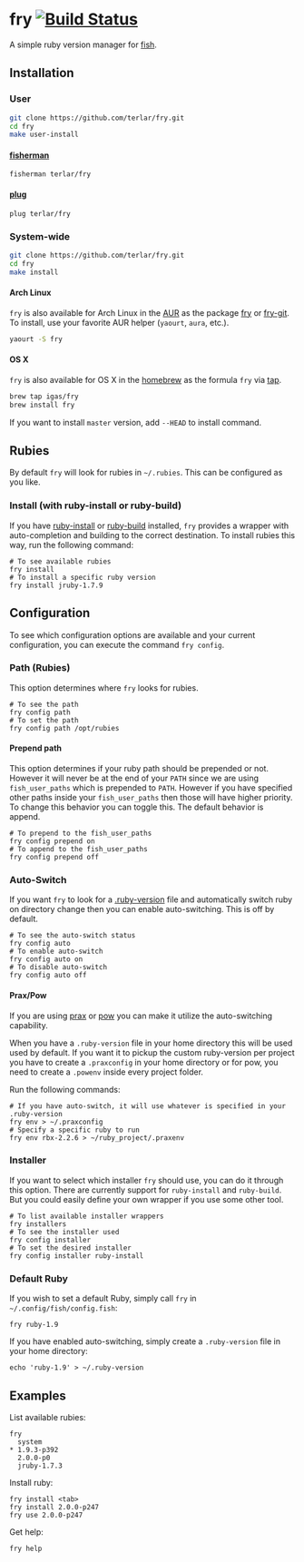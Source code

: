 # fry [![Build Status](https://travis-ci.org/terlar/fry.png?branch=master)](https://travis-ci.org/terlar/fry)

A simple ruby version manager for [fish](https://github.com/fish-shell/fish-shell).

## Installation

### User

```sh
git clone https://github.com/terlar/fry.git
cd fry
make user-install
```

#### [fisherman](https://github.com/fisherman/fisherman)

```fish
fisherman terlar/fry
```

#### [plug](https://github.com/terlar/fish-plug)

```fish
plug terlar/fry
```

### System-wide

```sh
git clone https://github.com/terlar/fry.git
cd fry
make install
```

#### Arch Linux

`fry` is also available for Arch Linux in the [AUR](https://aur.archlinux.org) as the package [fry](https://aur.archlinux.org/packages/fry/) or [fry-git](https://aur.archlinux.org/packages/fry-git/).
To install, use your favorite AUR helper (`yaourt`, `aura`, etc.).

```sh
yaourt -S fry
```

#### OS X

`fry` is also available for OS X in the [homebrew](http://brew.sh) as the
formula `fry` via [tap](https://github.com/igas/homebrew-fry).

```sh
brew tap igas/fry
brew install fry
```

If you want to install `master` version, add `--HEAD` to install command.

## Rubies

By default `fry` will look for rubies in `~/.rubies`. This can be configured as you like.

### Install (with ruby-install or ruby-build)
If you have [ruby-install](https://github.com/postmodern/ruby-install) or
[ruby-build](https://github.com/sstephenson/ruby-build) installed, `fry` provides a wrapper
with auto-completion and building to the correct destination.
To install rubies this way, run the following command:

```fish
# To see available rubies
fry install
# To install a specific ruby version
fry install jruby-1.7.9
```

## Configuration

To see which configuration options are available and your current configuration,
you can execute the command `fry config`.

### Path (Rubies)

This option determines where `fry` looks for rubies.

```fish
# To see the path
fry config path
# To set the path
fry config path /opt/rubies
```

#### Prepend path

This option determines if your ruby path should be prepended or not. However it will never be at the end of your `PATH` since we are using `fish_user_paths` which is prepended to `PATH`. However if you have specified other paths inside your `fish_user_paths` then those will have higher priority. To change this behavior you can toggle this. The default behavior is append.

```fish
# To prepend to the fish_user_paths
fry config prepend on
# To append to the fish_user_paths
fry config prepend off
```

### Auto-Switch

If you want `fry` to look for a [.ruby-version](https://gist.github.com/fnichol/1912050) file and
automatically switch ruby on directory change then you can enable auto-switching. This is off by default.

```fish
# To see the auto-switch status
fry config auto
# To enable auto-switch
fry config auto on
# To disable auto-switch
fry config auto off
```

#### Prax/Pow

If you are using [prax](https://github.com/ysbaddaden/prax) or
[pow](https://github.com/basecamp/pow) you can make it utilize the
auto-switching capability.

When you have a `.ruby-version` file in your home directory this will be
used used by default. If you want it to pickup the custom ruby-version
per project you have to create a `.praxconfig` in your home directory or
for pow, you need to create a `.powenv` inside every project folder.

Run the following commands:

```fish
# If you have auto-switch, it will use whatever is specified in your .ruby-version
fry env > ~/.praxconfig
# Specify a specific ruby to run
fry env rbx-2.2.6 > ~/ruby_project/.praxenv
```

### Installer

If you want to select which installer `fry` should use, you can do it
through this option. There are currently support for `ruby-install` and
`ruby-build`. But you could easily define your own wrapper if you use
some other tool.

```fish
# To list available installer wrappers
fry installers
# To see the installer used
fry config installer
# To set the desired installer
fry config installer ruby-install
```

### Default Ruby

If you wish to set a default Ruby, simply call `fry` in `~/.config/fish/config.fish`:

```fish
fry ruby-1.9
```

If you have enabled auto-switching, simply create a `.ruby-version` file in your home directory:

```fish
echo 'ruby-1.9' > ~/.ruby-version
```

## Examples

List available rubies:

```fish
fry
  system
* 1.9.3-p392
  2.0.0-p0
  jruby-1.7.3
```

Install ruby:

```fish
fry install <tab>
fry install 2.0.0-p247
fry use 2.0.0-p247
```

Get help:

```fish
fry help
```
